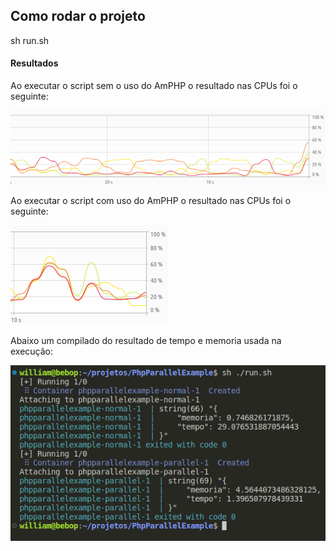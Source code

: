 ## Como rodar o projeto

sh run.sh

#### Resultados

Ao executar o script sem o uso do AmPHP o resultado nas CPUs foi o seguinte:

![This is an image](https://github.com/WilliamMaia/PhpParallelExample/blob/php72/container_normal.png)

Ao executar o script com uso do AmPHP o resultado nas CPUs foi o seguinte:

![This is an image](https://github.com/WilliamMaia/PhpParallelExample/blob/php72/container_parallel.png)

Abaixo um compilado do resultado de tempo e memoria usada na execução:

![This is an image](https://github.com/WilliamMaia/PhpParallelExample/blob/php72/resultado_execucao.png)

